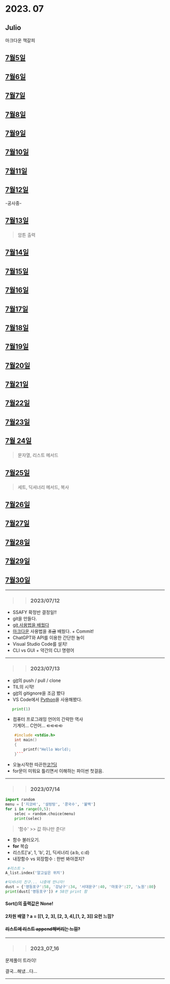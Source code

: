 # 2023. 07 
## Julio

마크다운 책갈피

## [7월5일](2023_07_Jul/2023_07_5/2023_07_5)

## [7월6일](2023_07_Jul/2023_07_6/2023_07_6)

## [7월7일](2023_07_Jul/2023_07_7/2023_07_7)

## [7월8일](2023_07_Jul/2023_07_8/2023_07_8)

## [7월9일](2023_07_Jul/2023_07_9/2023_07_9)

## [7월10일](2023_07_Jul/2023_07_10/2023_07_10)

## [7월11일](2023_07_Jul/2023_07_11/2023_07_11)

## [7월12일](2023_07_Jul/2023_07_12/README.md)
-공사중-

## [7월13일](2023_07_Jul/2023_07_13/README.md) <p>
> 암튼 출력
## [7월14일](2023_07_Jul/2023_07_14/README.md)

## [7월15일](2023_07_Jul/2023_07_15/README.md)

## [7월16일](2023_07_Jul/2023_07_16/README.md)

## [7월17일](2023_07_Jul/2023_07_17/README.md)

## [7월18일](2023_07_Jul/2023_07_18/README.md)

## [7월19일](2023_07_Jul/2023_07_19/README.md)

## [7월20일](2023_07_Jul/2023_07_20/README.md)

## [7월21일](2023_07_Jul/2023_07_21/README.md)

## [7월22일](2023_07_Jul/2023_07_22/README.md)

## [7월23일](2023_07_Jul/2023_07_23/README.md)

## [7월 24일](2023_07_Jul/2023_07_24/README.md) <p>
> 문자열, 리스트 메서드

## [7월25일](2023_07_Jul/2023_07_25/README.md) <p>
> 세트, 딕셔너리 메서드, 복사

## [7월26일](2023_07_Jul/2023_07_26/README.md)

## [7월27일](2023_07_Jul/2023_07_27/README.md)

## [7월28일](2023_07_Jul/2023_07_28/README.md)

## [7월29일](2023_07_Jul/2023_07_29/README.md)

## [7월30일](2023_07_Jul/2023_07_30/README.md)

--- 
>> ### 2023/07/12 
- SSAFY 확정반 결정일!!
- git을 만들다.
- [git 사용법을 배웠다](git.md)
- [마크다운](mkdw.md) 사용법을 ~~조금~~ 배웠다. + Commit!
- ChatGPT와 API를 이용한 간단한 놀이
- Visual Studio Code를 설치!
- CLI vs GUI + 약간의 CLI 명령어
---
> >### 2023/07/13
- [git](git.md)의 push / pull / clone 
- TIL의 시작!
- [git](git.md)의  gitignore을 조금 봤다
- VS Code에서 [Python](python.md)을 사용해봤다.
 ``` Python
    print(1)
 ```
- 컴퓨터 프로그래밍 언어의 간략한 역사<br>
      기계어... C언어...
~~ㄷㄷㄷㄷ~~
```cpp
    #include <stdio.h>
    int main()
    {
        printf("Hello World);
    }```
```
- 오늘시작한 따끈한[코?딩](my_code_julio.md)
- for문이 미워요 틀리면서 이해하는 파이썬 첫걸음.
- ---
>>### 2023/07/14
```python
import random
menu = ['지코바', '설렁탕', '콩국수', '불백']
for i in range(0,5):
    selec = random.choice(menu)
    print(selec)
```
>'함수' >> 값 하나만 준다!
- 함수 불러오기.
- **for** 복습
- 리스트['a', 1, 'b', 2], 딕셔너리 {a:b, c:d}
- 내장함수  vs 외장함수 : 한번 봐야겠지?
```python
 #리스트 >
A_list.index('알고싶은 위치')

#딕셔너리 친구... 나중에 만나자!
dust = {'영등포구':58, '강남구':34, '서대문구':40, '마포구':27, '노원':80}
print(dust['영등포구']) # 58만 print 함
```
#### Sort()의 출력값은 None!
#### 2차원 배열 ? a = [[1, 2, 3], [2, 3, 4],[1, 2, 3]] 요런 느낌?
#### ~~리스트에 리스트 append해버리는 느낌?~~
---
>> ### 2023_07_16
문제풀이 트라이!
<p>결국...해냈...다...

---








